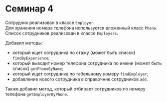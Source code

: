 # Семинар 4

Сотрудник реализован в классе `Employer`.  
Для хранения номера телефона используется вложенный класс `Phone`.  
Список сотрудников реализован в классе `Employers`.

Добавил методы:
 - который ищет сотрудника по стажу (может быть список) `findByExperience`;
 - который выводит номер телефона сотрудника по имени (может быть список) `getPhoneByName`;
 - который ищет сотрудника по табельному номеру `findEmployer`;
 - добавление нового сотрудника в справочник сотрудников `add`.

Также добавил метод, который отбирает сотрудников по номеру телефона `getEmployerByPhone`.